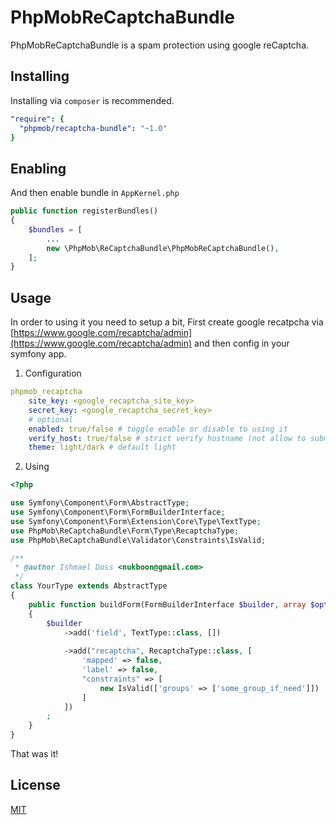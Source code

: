 # PhpMobReCaptchaBundle

PhpMobReCaptchaBundle is a spam protection using google reCaptcha.


## Installing

Installing via `composer` is recommended.

```yaml
"require": {
  "phpmob/recaptcha-bundle": "~1.0"
}
```

## Enabling

And then enable bundle in `AppKernel.php`

```php
public function registerBundles()
{
    $bundles = [
        ...
        new \PhpMob\ReCaptchaBundle\PhpMobReCaptchaBundle(),
    ];
}
```

## Usage

In order to using it you need to setup a bit, First create google recatpcha via [https://www.google.com/recaptcha/admin](https://www.google.com/recaptcha/admin)
and then config in your symfony app.

1. Configuration
```yaml
phpmob_recaptcha
    site_key: <google_recaptcha_site_key>
    secret_key: <google_recaptcha_secret_key>
    # optional
    enabled: true/false # toggle enable or disable to using it
    verify_host: true/false # strict verify hostname (not allow to submit from remote host)
    theme: light/dark # default light
```

2. Using
```php
<?php

use Symfony\Component\Form\AbstractType;
use Symfony\Component\Form\FormBuilderInterface;
use Symfony\Component\Form\Extension\Core\Type\TextType;
use PhpMob\ReCaptchaBundle\Form\Type\RecaptchaType;
use PhpMob\ReCaptchaBundle\Validator\Constraints\IsValid;

/**
 * @author Ishmael Doss <nukboon@gmail.com>
 */
class YourType extends AbstractType
{
    public function buildForm(FormBuilderInterface $builder, array $options)
    {
        $builder
            ->add('field', TextType::class, [])
            
            ->add("recaptcha", RecaptchaType::class, [
                'mapped' => false,
                'label' => false,
                "constraints" => [
                    new IsValid(['groups' => ['some_group_if_need']])
                ]
            ])
        ;
    }
}

```

That was it!

## License

[MIT](/LICENSE)
